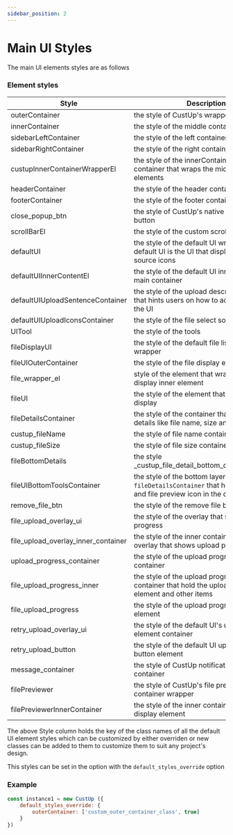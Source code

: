 ```yaml
---
sidebar_position: 2
---
```


# Main UI Styles

The main UI elements styles are as follows

<!-- scrollBarEl -->
<!-- defaultUI -->
<!-- File source icons -->
<!-- Font -->
<!-- Default features overrides -->

### Element styles

| Style | Description |
| ---- | ---- |
outerContainer | the style of CustUp's wrapper container
innerContainer | the style of the middle container wrapper
sidebarLeftContainer | the style of the left container
sidebarRightContainer | the style of the right container
custupInnerContainerWrapperEl | the style of the  innerContainer's inner container that wraps the middle container elements
headerContainer | the style of the header container
footerContainer | the style of the footer container
close_popup_btn | the style of CustUp's native popup's Close button
scrollBarEl | the style of the custom scroll bar
defaultUI | the style of the default UI wrapper, the default UI is the UI that displays the file source icons
defaultUIInnerContentEl | the style of the default UI inner content main container
defaultUIUploadSentenceContainer | the style of the upload description element that hints users on how to add new files to the UI
defaultUIUploadIconsContainer | the style of the file select sources
UITool | the style of the tools
fileDisplayUI | the style of the default file list container wrapper
fileUIOuterContainer | the style of the file display element wrapper
file_wrapper_el | style of the element that wraps the file display inner element
fileUI | the style of the element that hold the file display
fileDetailsContainer | the style of the container that holds file details like file name, size and file preview
custup_fileName | the style of file name container
custup_fileSize | the style of file size container
fileBottomDetails | the style  _custup_file_detail_bottom_details_container
fileUIBottomToolsContainer | the style of the bottom layer in the `fileDetailsContainer` that holds the file size and file preview icon in the default UI
remove_file_btn | the style of the remove file button
file_upload_overlay_ui | the style of the overlay that shows upload progress
file_upload_overlay_inner_container | the style of the inner container of the overlay that shows upload progress
upload_progress_container | the style of the upload progress element container
file_upload_progress_inner | the style of the upload progress inner container that hold the upload progress element and other items
file_upload_progress | the style of the upload progress main element
retry_upload_overlay_ui | the style of the default UI's upload retry element container
retry_upload_button | the style of the default UI upload retry button element
message_container | the style of CustUp notification message container
filePreviewer | the style of CustUp's file previewer overlay container wrapper
filePreviewerInnerContainer | the style of the inner container of file display element

The above Style column holds the key of the class names of all the default UI element styles which can be customized by either overriden or new classes can be added to them to customize them to suit any project's design.  
  
This styles can be set in the option with the `default_styles_override` option  

### Example

```js
const instance1 = new CustUp ({
    default_styles_override: {
        outerContainer: ['custom_outer_container_class', true]
    }
})
```
